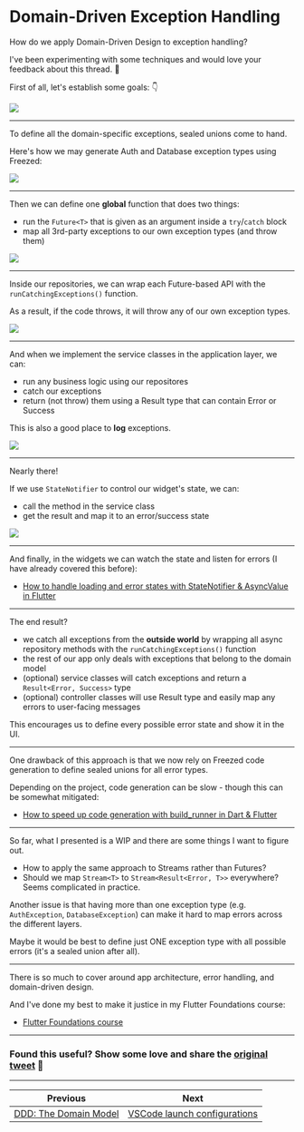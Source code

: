 # Domain-Driven Exception Handling

How do we apply Domain-Driven Design to exception handling?

I've been experimenting with some techniques and would love your feedback about this thread. 🧵

First of all, let's establish some goals: 👇

![](029.1-ddd-exceptions-intro.png)

---

To define all the domain-specific exceptions, sealed unions come to hand.

Here's how we may generate Auth and Database exception types using Freezed:

![](029.2-ddd-exceptions.png)

---

Then we can define one **global** function that does two things:

- run the `Future<T>` that is given as an argument inside a `try`/`catch` block
- map all 3rd-party exceptions to our own exception types (and throw them)

![](029.3-run-catching-exceptions.png)

---

Inside our repositories, we can wrap each Future-based API with the `runCatchingExceptions()` function.

As a result, if the code throws, it will throw any of our own exception types.

![](029.4-exceptions-repositories.png)

---

And when we implement the service classes in the application layer, we can:

- run any business logic using our repositores
- catch our exceptions
- return (not throw) them using a Result type that can contain Error or Success

This is also a good place to **log** exceptions.

![](029.5-exceptions-services.png)

---

Nearly there!

If we use `StateNotifier` to control our widget's state, we can:

- call the method in the service class
- get the result and map it to an error/success state

![](029.6-mapping-exceptions-to-ui.png)

----

And finally, in the widgets we can watch the state and listen for errors (I have already covered this before):

- [How to handle loading and error states with StateNotifier & AsyncValue in Flutter](https://codewithandrea.com/articles/loading-error-states-state-notifier-async-value/)

---

The end result?

- we catch all exceptions from the **outside world** by wrapping all async repository methods with the `runCatchingExceptions()` function
- the rest of our app only deals with exceptions that belong to the domain model
- (optional) service classes will catch exceptions and return a `Result<Error, Success>` type
- (optional) controller classes will use Result type and easily map any errors to user-facing messages

This encourages us to define every possible error state and show it in the UI.

---

One drawback of this approach is that we now rely on Freezed code generation to define sealed unions for all error types.

Depending on the project, code generation can be slow - though this can be somewhat mitigated:

- [How to speed up code generation with build_runner in Dart & Flutter](https://codewithandrea.com/tips/speed-up-code-generation-build-runner-dart-flutter/)

---

So far, what I presented is a WIP and there are some things I want to figure out.

- How to apply the same approach to Streams rather than Futures?
- Should we map `Stream<T>` to `Stream<Result<Error, T>>` everywhere? Seems complicated in practice.

Another issue is that having more than one exception type (e.g. `AuthException`, `DatabaseException`) can make it hard to map errors across the different layers.

Maybe it would be best to define just ONE exception type with all possible errors (it's a sealed union after all).

---

There is so much to cover around app architecture, error handling, and domain-driven design.

And I've done my best to make it justice in my Flutter Foundations course:

- [Flutter Foundations course](https://codewithandrea.com/courses/flutter-foundations/)

---

### Found this useful? Show some love and share the [original tweet](https://twitter.com/biz84/status/1493266073226993672) 🙏

---

| Previous | Next |
| -------- | ---- |
| [DDD: The Domain Model](../0028-ddd-the-domain-model/index.md) | [VSCode launch configurations](../0030-vscode-launch-configurations/index.md) |